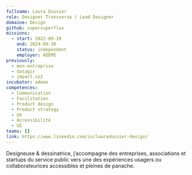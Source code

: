 ```yaml
---
fullname: Laura Dussier
role: Designer Transverse / Lead Designer
domaine: Design
github: supersuperflux
missions:
  - start: 2022-09-19
    end: 2024-09-30
    status: independent
    employer: ADEME
previously:
  - mon-entreprise
  - datagir
  - impact.co2
incubator: ademe
competences:
  - Communication
  - Facilitation
  - Product design
  - Product strategy
  - UX
  - Accessibilité
  - UI
teams: []
link: https://www.linkedin.com/in/lauradussier-design/
---
```

Designeuse & dessinatrice, j’accompagne des entreprises, associations et startups du service public vers une des expériences usagers ou collaborateurices accessibles et pleines de panache. 
